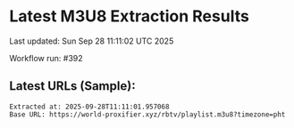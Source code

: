 # Latest M3U8 Extraction Results

Last updated: Sun Sep 28 11:11:02 UTC 2025

Workflow run: #392

## Latest URLs (Sample):
```
Extracted at: 2025-09-28T11:11:01.957068
Base URL: https://world-proxifier.xyz/rbtv/playlist.m3u8?timezone=pht

```
